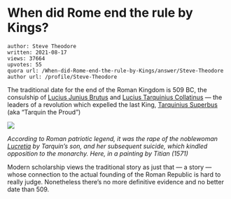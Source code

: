 # When did Rome end the rule by Kings?

	author: Steve Theodore
	written: 2021-08-17
	views: 37664
	upvotes: 55
	quora url: /When-did-Rome-end-the-rule-by-Kings/answer/Steve-Theodore
	author url: /profile/Steve-Theodore


The traditional date for the end of the Roman Kingdom is 509 BC, the consulship of [Lucius Junius Brutus](https://en.wikipedia.org/wiki/Lucius_Junius_Brutus) and [Lucius Tarquinius Collatinus](https://en.wikipedia.org/wiki/Lucius_Tarquinius_Collatinus) — the leaders of a revolution which expelled the last King, [Tarquinius Superbus ](https://en.wikipedia.org/wiki/Lucius_Tarquinius_Superbus)(aka “Tarquin the Proud”)

![](https://qph.fs.quoracdn.net/main-qimg-48c85bc8e8e3853acc5d9b019afdfb31-lq)

_According to Roman patriotic legend, it was the rape of the noblewoman_ _[Lucretia](https://en.wikipedia.org/wiki/Lucretia)_ _by Tarquin’s son, and her subsequent suicide, which kindled opposition to the monarchy. Here, in a painting by Titian (1571)_ 

Modern scholarship views the traditional story as just that — a story — whose connection to the actual founding of the Roman Republic is hard to really judge. Nonetheless there’s no more definitive evidence and no better date than 509.

